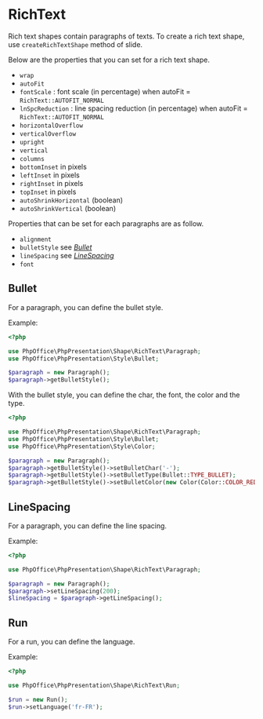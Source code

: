 # RichText

Rich text shapes contain paragraphs of texts. To create a rich text shape, use `createRichTextShape` method of slide.

Below are the properties that you can set for a rich text shape.

- `wrap`
- `autoFit`
- `fontScale` : font scale (in percentage) when autoFit = `RichText::AUTOFIT_NORMAL`
- `lnSpcReduction` : line spacing reduction (in percentage) when autoFit = `RichText::AUTOFIT_NORMAL`
- `horizontalOverflow`
- `verticalOverflow`
- `upright`
- `vertical`
- `columns`
- `bottomInset` in pixels
- `leftInset` in pixels
- `rightInset` in pixels
- `topInset` in pixels
- `autoShrinkHorizontal` (boolean)
- `autoShrinkVertical` (boolean)

Properties that can be set for each paragraphs are as follow.

- `alignment` <!-- see *[Alignment](#alignment)*-->
- `bulletStyle` see *[Bullet](#bullet)*
- `lineSpacing` see *[LineSpacing](#linespacing)*
- `font` <!-- see *[Font](#font)*-->

## Bullet

For a paragraph, you can define the bullet style.

Example:

``` php
<?php

use PhpOffice\PhpPresentation\Shape\RichText\Paragraph;
use PhpOffice\PhpPresentation\Style\Bullet;

$paragraph = new Paragraph();
$paragraph->getBulletStyle();
```

With the bullet style, you can define the char, the font, the color and the type.

``` php
<?php

use PhpOffice\PhpPresentation\Shape\RichText\Paragraph;
use PhpOffice\PhpPresentation\Style\Bullet;
use PhpOffice\PhpPresentation\Style\Color;

$paragraph = new Paragraph();
$paragraph->getBulletStyle()->setBulletChar('-');
$paragraph->getBulletStyle()->setBulletType(Bullet::TYPE_BULLET);
$paragraph->getBulletStyle()->setBulletColor(new Color(Color::COLOR_RED));
```

## LineSpacing

For a paragraph, you can define the line spacing.

Example:

``` php
<?php

use PhpOffice\PhpPresentation\Shape\RichText\Paragraph;

$paragraph = new Paragraph();
$paragraph->setLineSpacing(200);
$lineSpacing = $paragraph->getLineSpacing();
```

## Run

For a run, you can define the language.

Example:

``` php
<?php

use PhpOffice\PhpPresentation\Shape\RichText\Run;

$run = new Run();
$run->setLanguage('fr-FR');
```